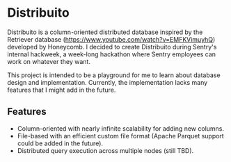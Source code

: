 # Distribuito

Distribuito is a column-oriented distributed database inspired by the Retriever database 
(https://www.youtube.com/watch?v=EMFKVimuyhQ) developed by Honeycomb. I decided to create Distribuito during Sentry's 
internal hackweek, a week-long hackathon where Sentry employees can work on whatever they want.

This project is intended to be a playground for me to learn about database design and implementation. Currently, the 
implementation lacks many features that I might add in the future.

## Features
- Column-oriented with nearly infinite scalability for adding new columns.
- File-based with an efficient custom file format (Apache Parquet support could be added in the future).
- Distributed query execution across multiple nodes (still TBD).